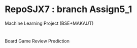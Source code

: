 # RepoSJX7 : branch Assign5_1
Machine Learning Project (BSE+MAKAUT)
#
Board Game Review Prediction 

